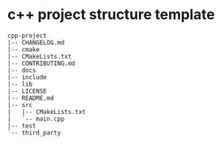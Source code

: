 # c++ project structure template
```
cpp-project
|-- CHANGELOG.md
|-- cmake
|-- CMakeLists.txt
|-- CONTRIBUTING.md
|-- docs
|-- include
|-- lib
|-- LICENSE
|-- README.md
|-- src
|   |-- CMakeLists.txt
|   `-- main.cpp
|-- test
`-- third_party
```
